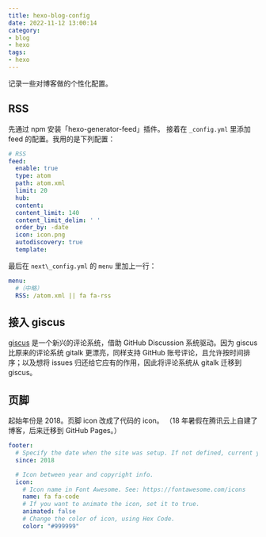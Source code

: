 ```yaml
---
title: hexo-blog-config
date: 2022-11-12 13:00:14
category: 
- blog
- hexo
tags:
- hexo
---
```


记录一些对博客做的个性化配置。
<!-- more -->

## RSS

先通过 npm 安装「hexo-generator-feed」插件。
接着在 `_config.yml` 里添加 feed 的配置。我用的是下列配置：

```yml
# RSS
feed:
  enable: true
  type: atom
  path: atom.xml
  limit: 20
  hub:
  content:
  content_limit: 140
  content_limit_delim: ' '
  order_by: -date
  icon: icon.png
  autodiscovery: true
  template:
```

最后在 `next\_config.yml` 的 `menu` 里加上一行：

```yml
menu:
  #（中略）
  RSS: /atom.xml || fa fa-rss
```

## 接入 giscus

[giscus](https://github.com/giscus/giscus) 是一个新兴的评论系统，借助 GitHub Discussion 系统驱动。因为 giscus 比原来的评论系统 gitalk 更漂亮，同样支持 GitHub 账号评论，且允许按时间排序；以及想将 issues 归还给它应有的作用，因此将评论系统从 gitalk 迁移到 giscus。

## 页脚

起始年份是 2018。页脚 icon 改成了代码的 icon。
（18 年暑假在腾讯云上自建了博客，后来迁移到 GitHub Pages。）

```yml
footer:
  # Specify the date when the site was setup. If not defined, current year will be used.
  since: 2018

  # Icon between year and copyright info.
  icon:
    # Icon name in Font Awesome. See: https://fontawesome.com/icons
    name: fa fa-code
    # If you want to animate the icon, set it to true.
    animated: false
    # Change the color of icon, using Hex Code.
    color: "#999999"
```